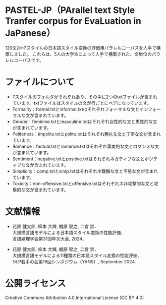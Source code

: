 # PASTEL-JP（PArallel text Style Tranfer corpus for EvaLuation in JaPanese）
120文対×7スタイルの日本語スタイル変換の評価用パラレルコーパスを人手で構築しました。
これらは、5人の大学生によって人手で構築された、文単位のパラレルコーパスです。


# ファイルについて
- 7スタイルのフォルダがそれぞれあり、その中に2つのtxtファイルが含まれています。txtファイルはスタイルの文が行ごとにペアになっています。
- Formality：formal.txtとinformal.txtはそれぞれフォーマルな文とインフォーマルな文が含まれています。
- Gender：feminine.txtとmasculine.txtはそれぞれ女性的な文と男性的な文が含まれています。
- Politeness：impolite.txtとpolite.txtはそれぞれ無礼な文と丁寧な文が含まれています。
- Romance：factual.txtとromance.txtはそれぞれ事実的な文とロマンスな文が含まれています。
- Sentiment：negative.txtとpositive.txtはそれぞれネガティブな文とポジティブな文が含まれています。
- Simplicity：comp.txtとsimp.txtはそれぞれネ難解な文と平易な文が含まれています。
- Toxicity：non-offensive.txtとoffensive.txtはそれぞれネ非攻撃的な文と攻撃的な文が含まれています。

# 文献情報
- 花房 健太郎, 柳本 大輝, 梶原 智之, 二宮 崇．<br>
  大規模言語モデルによる日本語スタイル変換の性能評価．<br>
  言語処理学会第31回年次大会, 2024．

- 花房 健太郎, 柳本 大輝, 梶原 智之, 二宮 崇．<br>
  大規模言語モデルによる11種類の日本語スタイル変換の性能評価．<br>
  NLP若手の会第19回シンポジウム（YANS）, September 2024．

# 公開ライセンス
Creative Commons Attribution 4.0 International License (CC BY 4.0)
